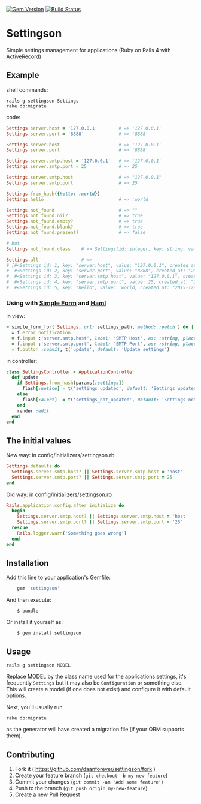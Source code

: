 [![Gem Version](https://badge.fury.io/rb/settingson.svg)](http://badge.fury.io/rb/settingson)
[![Build Status](https://travis-ci.org/daanforever/settingson.svg?branch=master)](https://travis-ci.org/daanforever/settingson)

# Settingson

Simple settings management for applications (Ruby on Rails 4 with ActiveRecord)

## Example

shell commands:
```console
rails g settingson Settings
rake db:migrate
```

code:
```ruby
Settings.server.host = '127.0.0.1'        # => '127.0.0.1'
Settings.server.port = '8888'             # => '8888'

Settings.server.host                      # => '127.0.0.1'
Settings.server.port                      # => '8888'

Settings.server.smtp.host = '127.0.0.1'   # => '127.0.0.1'
Settings.server.smtp.port = 25            # => 25

Settings.server.smtp.host                 # => "127.0.0.1"
Settings.server.smtp.port                 # => 25

Settings.from_hash({hello: :world})
Settings.hello                            # => :world

Settings.not_found                        # => ""
Settings.not_found.nil?                   # => true
Settings.not_found.empty?                 # => true
Settings.not_found.blank?                 # => true
Settings.not_found.present?               # => false

# but
Settings.not_found.class    # => Settings(id: integer, key: string, value: text, created_at: datetime, updated_at: datetime)

Settings.all                # =>
# [#<Settings id: 1, key: "server.host", value: "127.0.0.1", created_at: "2015-12-08 15:17:56", updated_at: "2015-12-08 15:17:56">,
#  #<Settings id: 2, key: "server.port", value: "8888", created_at: "2015-12-08 15:17:56", updated_at: "2015-12-08 15:17:56">,
#  #<Settings id: 3, key: "server.smtp.host", value: "127.0.0.1", created_at: "2015-12-08 15:18:21", updated_at: "2015-12-08 15:18:21">,
#  #<Settings id: 4, key: "server.smtp.port", value: 25, created_at: "2015-12-08 15:18:22", updated_at: "2015-12-08 15:18:22">,
#  #<Settings id: 5, key: "hello", value: :world, created_at: "2015-12-08 15:18:32", updated_at: "2015-12-08 15:18:32">]
```

### Using with [Simple Form](https://github.com/plataformatec/simple_form) and [Haml](https://github.com/haml/haml)
in view:
```ruby
= simple_form_for( Settings, url: settings_path, method: :patch ) do |f|
  = f.error_notification
  = f.input :'server.smtp.host', label: 'SMTP Host', as: :string, placeholder: 'mail.google.com'
  = f.input :'server.smtp.port', label: 'SMTP Port', as: :string, placeholder: '25'
  = f.button :submit, t('update', default: 'Update settings')
```

in controller:
```ruby
class SettingsController < ApplicationController
  def update
    if Settings.from_hash(params[:settings])
      flash[:notice] = t('settings_updated', default: 'Settings updated successfully')
    else
      flash[:alert]  = t('settings_not_updated', default: 'Settings not updated')
    end
    render :edit
  end
end
```

## The initial values
New way:
in config/initializers/settingson.rb
```ruby
Settings.defaults do
  Settings.server.smtp.host? || Settings.server.smtp.host = 'host'
  Settings.server.smtp.port? || Settings.server.smtp.port = 25
end
```

Old way:
in config/initializers/settingson.rb
```ruby
Rails.application.config.after_initialize do
  begin
    Settings.server.smtp.host? || Settings.server.smtp.host = 'host'
    Settings.server.smtp.port? || Settings.server.smtp.port = '25'
  rescue
    Rails.logger.warn('Something goes wrong')
  end
end
```

## Installation

Add this line to your application's Gemfile:

```ruby
    gem 'settingson'
```

And then execute:

```console
    $ bundle
```

Or install it yourself as:

```console
    $ gem install settingson
```

## Usage

```console
rails g settingson MODEL
```
Replace MODEL by the class name used for the applications settings, it's frequently `Settings` but it may also be `Configuration` or something else. This will create a model (if one does not exist) and configure it with default options.

Next, you'll usually run
```console
rake db:migrate
```
as the generator will have created a migration file (if your ORM supports them).

## Contributing

1. Fork it ( https://github.com/daanforever/settingson/fork )
2. Create your feature branch (`git checkout -b my-new-feature`)
3. Commit your changes (`git commit -am 'Add some feature'`)
4. Push to the branch (`git push origin my-new-feature`)
5. Create a new Pull Request
